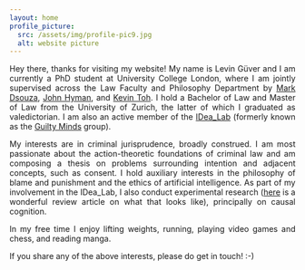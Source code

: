 ```yaml
---
layout: home
profile_picture:
  src: /assets/img/profile-pic9.jpg
  alt: website picture
---
```




<p align="justify"> Hey there, thanks for visiting my website! My name is Levin Güver and I am currently a PhD student at University College London, where I am jointly supervised across the Law Faculty and Philosophy Department by <a href="https://www.ucl.ac.uk/laws/people/dr-mark-dsouza">Mark Dsouza</a>, <a href="https://www.ucl.ac.uk/philosophy/people/professor-john-hyman">John Hyman</a>, and <a href="https://www.ucl.ac.uk/laws/people/professor-kevin-toh">Kevin Toh</a>. I hold a Bachelor of Law and Master of Law from the University of Zurich, the latter of which I graduated as valedictorian. I am also an active member of the <a href="https://idea-lab.uni-graz.at/de/unsere-forschenden/ethik-der-kuenstlichen-intelligenz/">IDea_Lab</a> (formerly known as the <a href="https://www.guiltymindslab.com/">Guilty Minds</a> group).</p>


<p align="justify"> My interests are in criminal jurisprudence, broadly construed. I am most passionate about the action-theoretic foundations of criminal law and am composing a thesis on problems surrounding intention and adjacent concepts, such as consent. I hold auxiliary interests in the philosophy of blame and punishment and the ethics of artificial intelligence. As part of my involvement in the IDea_Lab, I also conduct experimental research (<a href="https://lawreview.uchicago.edu/sites/default/files/03%20Tobia.pdf">here</a> is a wonderful review article on what that looks like), principally on causal cognition.</p>

<p align="justify"> In my free time I enjoy lifting weights, running, playing video games and chess, and reading manga.</p>

<p align="justify">If you share any of the above interests, please do get in touch!  :-) </p>